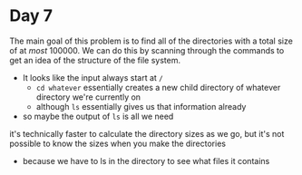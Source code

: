# Day 7

The main goal of this problem is to find all of the directories with a total size of at _most_ 100000. We can do this by scanning through the commands to get an idea of the structure of the file system.

- It looks like the input always start at `/`
  - `cd whatever` essentially creates a new child directory of whatever directory we're currently on
  - although `ls` essentially gives us that information already
- so maybe the output of `ls` is all we need

it's technically faster to calculate the directory sizes as we go, but it's not possible to know the sizes when you make the directories

- because we have to ls in the directory to see what files it contains
